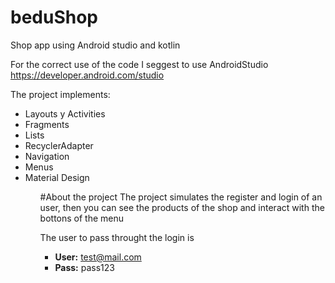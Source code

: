 # beduShop
Shop app using Android studio and kotlin

For the correct use of the code I seggest to use AndroidStudio
  https://developer.android.com/studio

The project implements:
  <ul>
    <li>Layouts y Activities</li>
    <li>Fragments</li>
    <li>Lists</li>
    <li>RecyclerAdapter</li>
    <li>Navigation</li>
    <li>Menus</li>
    <li>Material Design</li>
  <ul>

  
  #About the project
  The project simulates the register and login of an user, then you can see the products of the shop and interact with the bottons of the menu
  
  The user to pass throught the login is
    <ul>
      <li><strong>User:</strong> test@mail.com</li>
      <li><strong>Pass:</strong> pass123</li>
    </ul>
    
    
